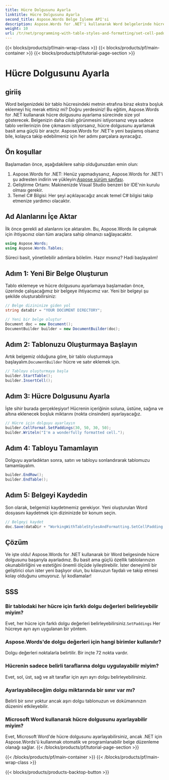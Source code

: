 ```yaml
---
title: Hücre Dolgusunu Ayarla
linktitle: Hücre Dolgusunu Ayarla
second_title: Aspose.Words Belge İşleme API'si
description: Aspose.Words for .NET'i kullanarak Word belgelerinde hücre dolgusunu nasıl ayarlayacağınızı adım adım kılavuzumuzla öğrenin. Belgenizin tablo biçimlendirmesini kolayca iyileştirin.
weight: 10
url: /tr/net/programming-with-table-styles-and-formatting/set-cell-padding/
---
```


{{< blocks/products/pf/main-wrap-class >}}
{{< blocks/products/pf/main-container >}}
{{< blocks/products/pf/tutorial-page-section >}}

# Hücre Dolgusunu Ayarla

## giriiş

Word belgenizdeki bir tablo hücresindeki metnin etrafına biraz ekstra boşluk eklemeyi hiç merak ettiniz mi? Doğru yerdesiniz! Bu eğitim, Aspose.Words for .NET kullanarak hücre dolgusunu ayarlama sürecinde size yol gösterecek. Belgenizin daha cilalı görünmesini istiyorsanız veya sadece tablo verilerinizin öne çıkmasını istiyorsanız, hücre dolgusunu ayarlamak basit ama güçlü bir araçtır. Aspose.Words for .NET'e yeni başlamış olsanız bile, kolayca takip edebilmeniz için her adımı parçalara ayıracağız.

## Ön koşullar

Başlamadan önce, aşağıdakilere sahip olduğunuzdan emin olun:

1. Aspose.Words for .NET: Henüz yapmadıysanız, Aspose.Words for .NET'i şu adresten indirin ve yükleyin:[Aspose sürüm sayfası](https://releases.aspose.com/words/net/).
2. Geliştirme Ortamı: Makinenizde Visual Studio benzeri bir IDE'nin kurulu olması gerekir.
3. Temel C# Bilgisi: Her şeyi açıklayacağız ancak temel C# bilgisi takip etmenize yardımcı olacaktır.

## Ad Alanlarını İçe Aktar

İlk önce gerekli ad alanlarını içe aktaralım. Bu, Aspose.Words ile çalışmak için ihtiyacınız olan tüm araçlara sahip olmanızı sağlayacaktır.

```csharp
using Aspose.Words;
using Aspose.Words.Tables;
```

Süreci basit, yönetilebilir adımlara bölelim. Hazır mısınız? Hadi başlayalım!

## Adım 1: Yeni Bir Belge Oluşturun

Tablo eklemeye ve hücre dolgusunu ayarlamaya başlamadan önce, üzerinde çalışacağımız bir belgeye ihtiyacımız var. Yeni bir belgeyi şu şekilde oluşturabilirsiniz:

```csharp
// Belge dizininize giden yol
string dataDir = "YOUR DOCUMENT DIRECTORY";

// Yeni bir belge oluştur
Document doc = new Document();
DocumentBuilder builder = new DocumentBuilder(doc);
```

## Adım 2: Tablonuzu Oluşturmaya Başlayın

 Artık belgemiz olduğuna göre, bir tablo oluşturmaya başlayalım.`DocumentBuilder` hücre ve satır eklemek için.

```csharp
// Tabloyu oluşturmaya başla
builder.StartTable();
builder.InsertCell();
```

## Adım 3: Hücre Dolgusunu Ayarla

İşte sihir burada gerçekleşiyor! Hücrenin içeriğinin soluna, üstüne, sağına ve altına eklenecek boşluk miktarını (nokta cinsinden) ayarlayacağız.

```csharp
// Hücre için dolguyu ayarlayın
builder.CellFormat.SetPaddings(30, 50, 30, 50);
builder.Writeln("I'm a wonderfully formatted cell.");
```

## Adım 4: Tabloyu Tamamlayın

Dolguyu ayarladıktan sonra, satırı ve tabloyu sonlandırarak tablomuzu tamamlayalım.

```csharp
builder.EndRow();
builder.EndTable();
```

## Adım 5: Belgeyi Kaydedin

Son olarak, belgemizi kaydetmemiz gerekiyor. Yeni oluşturulan Word dosyasını kaydetmek için dizininizde bir konum seçin.

```csharp
// Belgeyi kaydet
doc.Save(dataDir + "WorkingWithTableStylesAndFormatting.SetCellPadding.docx");
```

## Çözüm

Ve işte oldu! Aspose.Words for .NET kullanarak bir Word belgesinde hücre dolgusunu başarıyla ayarladınız. Bu basit ama güçlü özellik tablolarınızın okunabilirliğini ve estetiğini önemli ölçüde iyileştirebilir. İster deneyimli bir geliştirici olun ister yeni başlıyor olun, bu kılavuzun faydalı ve takip etmesi kolay olduğunu umuyoruz. İyi kodlamalar!

## SSS

### Bir tablodaki her hücre için farklı dolgu değerleri belirleyebilir miyim?
 Evet, her hücre için farklı dolgu değerleri belirleyebilirsiniz.`SetPaddings` Her hücreye ayrı ayrı uygulanan bir yöntem.

### Aspose.Words'de dolgu değerleri için hangi birimler kullanılır?
Dolgu değerleri noktalarla belirtilir. Bir inçte 72 nokta vardır.

### Hücrenin sadece belirli taraflarına dolgu uygulayabilir miyim?
Evet, sol, üst, sağ ve alt taraflar için ayrı ayrı dolgu belirleyebilirsiniz.

### Ayarlayabileceğim dolgu miktarında bir sınır var mı?
Belirli bir sınır yoktur ancak aşırı dolgu tablonuzun ve dokümanınızın düzenini etkileyebilir.

### Microsoft Word kullanarak hücre dolgusunu ayarlayabilir miyim?
Evet, Microsoft Word'de hücre dolgusunu ayarlayabilirsiniz, ancak .NET için Aspose.Words'ü kullanmak otomatik ve programlanabilir belge düzenleme olanağı sağlar.
{{< /blocks/products/pf/tutorial-page-section >}}

{{< /blocks/products/pf/main-container >}}
{{< /blocks/products/pf/main-wrap-class >}}

{{< blocks/products/products-backtop-button >}}

